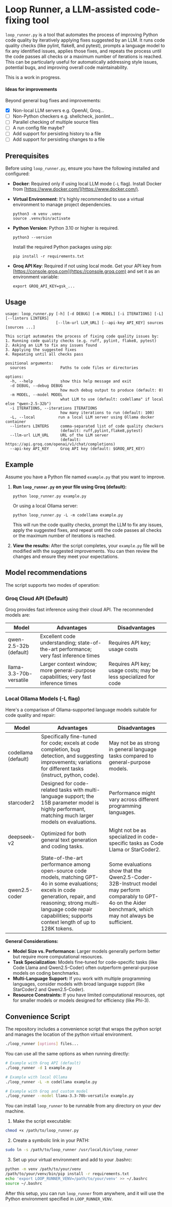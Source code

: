 # Loop Runner, a LLM-assisted code-fixing tool

`loop_runner.py` is a tool that automates the process of improving Python code
quality by iteratively applying fixes suggested by an LLM. It runs code quality
checks (like pylint, flake8, and pytest), prompts a language model to fix any
identified issues, applies those fixes, and repeats the process until the code
passes all checks or a maximum number of iterations is reached. This can be
particularly useful for automatically addressing style issues, potential bugs,
and improving overall code maintainability.

This is a work in progress.

#### Ideas for improvements

Beyond general bug fixes and improvements:

- [x] Non-local LLM servers e.g. OpenAI, Groq...
- [ ] Non-Python checkers e.g. shellcheck, jsonlint...
- [ ] Parallel checking of multiple source files
- [ ] A run config file maybe?
- [ ] Add support for persisting history to a file
- [ ] Add support for persisting changes to a file

## Prerequisites

Before using `loop_runner.py`, ensure you have the following installed and configured:

*   **Docker**: Required only if using local LLM mode (`-L` flag). Install Docker
    from [https://www.docker.com/](https://www.docker.com/).

*   **Virtual Environment**: It's highly recommended to use a virtual
    environment to manage project dependencies.

    ```
    python3 -m venv .venv
    source .venv/bin/activate
    ```
*   **Python Version**: Python 3.10 or higher is required.

    ```
    python3 --version
    ```

    Install the required Python packages using pip:

    ```
    pip install -r requirements.txt
    ```

*   **Groq API Key**: Required if not using local mode. Get your API key from
    [https://console.groq.com](https://console.groq.com) and set it as an environment variable:
    ```
    export GROQ_API_KEY=gsk_...
    ```

## Usage

```shell
usage: loop_runner.py [-h] [-d DEBUG] [-m MODEL] [-i ITERATIONS] [-L] [--linters LINTERS] 
                      [--llm-url LLM_URL] [--api-key API_KEY] sources [sources ...]

This script automates the process of fixing code quality issues by:
1. Running code quality checks (e.g. ruff, pylint, flake8, pytest)
2. Asking an LLM to fix any issues found
3. Applying the suggested fixes
4. Repeating until all checks pass

positional arguments:
  sources               Paths to code files or directories

options:
  -h, --help            show this help message and exit
  -d DEBUG, --debug DEBUG
                        how much debug output to produce (default: 0)
  -m MODEL, --model MODEL
                        what LLM to use (default: codellama" if local else "qwen-2.5-32b")
  -i ITERATIONS, --iterations ITERATIONS
                        how many iterations to run (default: 100)
  -L, --local          run a local LLM server using Ollama docker container
  --linters LINTERS     comma-separated list of code quality checkers
                        (default: ruff,pylint,flake8,pytest)
  --llm-url LLM_URL     URL of the LLM server
                        (default: https://api.groq.com/openai/v1/chat/completions)
  --api-key API_KEY     Groq API key (default: $GROQ_API_KEY)
```

## Example

Assume you have a Python file named `example.py` that you want to improve.

1.  **Run `loop_runner.py` on your file using Groq (default):**

    ```
    python loop_runner.py example.py
    ```

    Or using a local Ollama server:

    ```
    python loop_runner.py -L -m codellama example.py
    ```

    This will run the code quality checks, prompt the LLM to fix any issues,
    apply the suggested fixes, and repeat until the code passes all checks or the
    maximum number of iterations is reached.

2.  **View the results:** After the script completes, your `example.py` file
    will be modified with the suggested improvements. You can then review the
    changes and ensure they meet your expectations.

## Model recommendations

The script supports two modes of operation:

### Groq Cloud API (Default)

Groq provides fast inference using their cloud API. The recommended models are:

| Model | Advantages | Disadvantages |
|-------|------------|---------------|
| qwen-2.5-32b (default) | Excellent code understanding; state-of-the-art performance; very fast inference times | Requires API key; usage costs |
| llama-3.3-70b-versatile | Larger context window; more general-purpose capabilities; very fast inference times | Requires API key; usage costs; may be less specialized for code |

### Local Ollama Models (-L flag)

Here's a comparison of Ollama-supported language models suitable for code quality and repair:

| Model           | Advantages                                                                                                                                                                                                                                         | Disadvantages                                                                                             |
| --------------- | -------------------------------------------------------------------------------------------------------------------------------------------------------------------------------------------------------------------------------------------------- | --------------------------------------------------------------------------------------------------------- |
| codellama (default) | Specifically fine-tuned for code; excels at code completion, bug detection, and suggesting improvements; variations for different tasks (instruct, python, code).                                                                               | May not be as strong in general language tasks compared to general-purpose models.                             |
| starcoder2      | Designed for code-related tasks with multi-language support; the 15B parameter model is highly performant, matching much larger models on evaluations.                                                                                          | Performance might vary across different programming languages.                                             |
| deepseek-v2     | Optimized for both general text generation and coding tasks.                                                                                                                                                                                      | Might not be as specialized in code-specific tasks as Code Llama or StarCoder2.                                |
| qwen2.5-coder   | State-of-the-art performance among open-source code models, matching GPT-4o in some evaluations; excels in code generation, repair, and reasoning; strong multi-language code repair capabilities; supports context length of up to 128K tokens. | Some evaluations show that the Qwen2.5-Coder-32B-Instruct model may perform comparably to GPT-4o on the Aider benchmark, which may not always be sufficient. |

**General Considerations:**

*   **Model Size vs. Performance:** Larger models generally perform better but require more computational resources.
*   **Task Specialization:** Models fine-tuned for code-specific tasks (like Code Llama and Qwen2.5-Coder) often outperform general-purpose models on coding benchmarks.
*   **Multi-Language Support:** If you work with multiple programming languages, consider models with broad language support (like StarCoder2 and Qwen2.5-Coder).
*   **Resource Constraints:** If you have limited computational resources, opt for smaller models or models designed for efficiency (like Phi-3).

## Convenience Script

The repository includes a convenience script that wraps the python script
and manages the location of the python virtual environment.

```bash
./loop_runner [options] files...
```

You can use all the same options as when running directly:

```bash
# Example with Groq API (default)
./loop_runner -d 1 example.py

# Example with local Ollama
./loop_runner -L -m codellama example.py

# Example with Groq and custom model
./loop_runner --model llama-3.3-70b-versatile example.py
```

You can install `loop_runner` to be runnable from any directory on your
dev machine.

1. Make the script executable:
```bash
chmod +x /path/to/loop_runner.py
```

2. Create a symbolic link in your PATH:
```bash
sudo ln -s /path/to/loop_runner /usr/local/bin/loop_runner
```

3. Set up your virtual environment and add to your .bashrc:
```bash
python -m venv /path/to/your/venv
/path/to/your/venv/bin/pip install -r requirements.txt
echo 'export LOOP_RUNNER_VENV=/path/to/your/venv' >> ~/.bashrc
source ~/.bashrc
```

After this setup, you can run `loop_runner` from anywhere, and it will use the
Python environment specified in `LOOP_RUNNER_VENV`.
